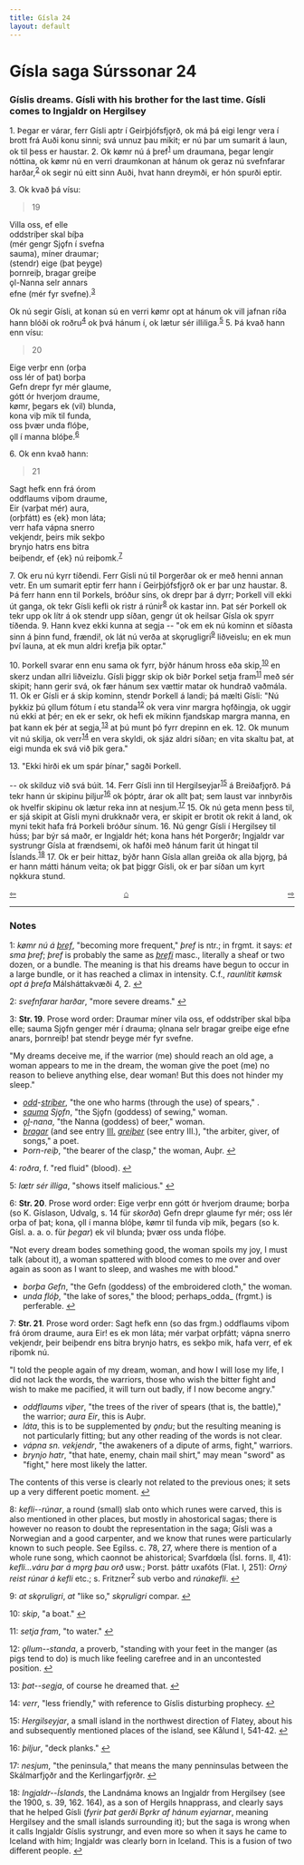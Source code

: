 ```yaml
---
title: Gísla 24
layout: default
---
```


# Gísla saga Súrssonar 24

### Gíslis dreams. Gísli with his brother for the last time. Gísli comes to Ingjaldr on Hergilsey

1\. Þegar er várar, ferr Gísli aptr í Geirþjófsfj&#x1EB;rð, ok má þá eigi lengr vera í brott frá Auði konu sinni; svá unnuz þau mikit; er nú þar um sumarit á laun, ok til þess er haustar. 2. Ok k&oslash;mr nú á þref<sup id="a1">[1](#myfootnote1)</sup> um draumana, þegar lengir nóttina, ok k&oslash;mr nú en verri draumkonan at hánum ok geraz nú svefnfarar harðar,<sup id="a2">[2](#myfootnote2)</sup> ok segir nú eitt sinn Auði, hvat hann dreymði, er hón spurði eptir.

3\. Ok kvað þá vísu:

   >19   
   >    
   Villa oss, ef elle   
   oddstríþer skal bíþa   
   (mér gengr Sj&#x1EB;fn í svefna   
   sauma), míner draumar;   
   (stendr) eige (þat þeyge)   
   þornreiþ, bragar greiþe   
   &#x1EB;l-Nanna selr annars   
   efne (mér fyr svefne).<sup id="a3">[3](#myfootnote3)</sup>   

Ok nú segir Gísli, at konan sú en verri k&oslash;mr opt at hánum ok vill jafnan ríða hann blóði ok roðru<sup id="a4">[4](#myfootnote4)</sup> ok þvá hánum í, ok lætur sér illiliga.<sup id="a5">[5](#myfootnote5)</sup> 5. Þá kvað hann enn vísu:

   >20   
   >    
   Eige verþr enn (orþa   
   oss lér of þat) borþa   
   Gefn drepr fyr mér glaume,   
   gótt ór hverjom draume,   
   k&oslash;mr, þegars ek (vil) blunda,   
   kona viþ mik til funda,   
   oss þvær unda flóþe,   
   &#x1EB;ll í manna blóþe.<sup id="a6">[6](#myfootnote6)</sup>   

6\. Ok enn kvað hann:

   >21   
   >    
   Sagt hefk enn frá órom   
   oddflaums viþom draume,   
   Eir (varþat mér) aura,   
   (orþfátt) es {ek} mon láta;   
   verr hafa vápna snerro   
   vekjendr, þeirs mik sekþo   
   brynjo hatrs ens bitra   
   beiþendr, ef {ek} nú reiþomk.<sup id="a7">[7](#myfootnote7)</sup>   

7\. Ok eru nú kyrr tíðendi. Ferr Gísli nú til Þorgerðar ok er með henni annan vetr. En um sumarit eptir ferr hann í Geirþjófsfj&#x1EB;rð ok er þar unz haustar. 8. Þá ferr hann enn til Þorkels, bróður síns, ok drepr þar á dyrr; Þorkell vill ekki út ganga, ok tekr Gísli kefli ok ristr á rúnir<sup id="a8">[8](#myfootnote8)</sup> ok kastar inn. Þat sér Þorkell ok tekr upp ok lítr á ok stendr upp síðan, gengr út ok heilsar Gísla ok spyrr tíðenda. 9. Hann kvez ekki kunna at segja -- "ok em ek nú kominn et síðasta sinn á þinn fund, frændi!, ok lát nú verða at sk&#x1EB;rugligri<sup id="a9">[9](#myfootnote9)</sup> liðveislu; en ek mun því launa, at ek mun aldri krefja þik optar."

10\. Þorkell svarar enn enu sama ok fyrr, býðr hánum hross eða skip,<sup id="a10">[10](#myfootnote10)</sup> en skerz undan allri liðveizlu. Gísli þiggr skip ok biðr Þorkel setja fram<sup id="a11">[11](#myfootnote11)</sup> með sér skipit; hann gerir svá, ok fær hánum sex vættir matar ok hundrað vaðmála. 11. Ok er Gísli er á skip kominn, stendr Þorkell á landi; þá mælti Gísli: "Nú þykkiz þú &#x1EB;llum fótum í etu standa<sup id="a12">[12](#myfootnote12)</sup> ok vera vinr margra h&#x1EB;fðingja, ok uggir nú ekki at þér; en ek er sekr, ok hefi ek mikinn fjandskap margra manna, en þat kann ek þér at segja,<sup id="a13">[13](#myfootnote13)</sup> at þú munt þó fyrr drepinn en ek. 12. Ok munum vit nú skilja, ok verr<sup id="a14">[14](#myfootnote14)</sup> en vera skyldi, ok sjáz aldri síðan; en vita skaltu þat, at eigi munda ek svá við þik gera."

13\. "Ekki hirði ek um spár þínar," sagði Þorkell.

-- ok skilduz við svá búit. 14. Ferr Gísli inn til Hergilseyjar<sup id="a15">[15](#myfootnote15)</sup> á Breiðafj&#x1EB;rð. Þá tekr hann úr skipinu þiljur<sup id="a16">[16](#myfootnote16)</sup> ok þóptr, árar ok allt þat; sem laust var innbyrðis ok hvelfir skipinu ok lætur reka inn at nesjum.<sup id="a17">[17](#myfootnote17)</sup> 15. Ok nú geta menn þess til, er sjá skipit at Gísli myni drukknaðr vera, er skipit er brotit ok rekit á land, ok myni tekit hafa frá Þorkeli bróður sínum. 16. Nú gengr Gísli í Hergilsey til húss; þar býr sá maðr, er Ingjaldr hét; kona hans hét Þorgerðr; Ingjaldr var systrungr Gísla at frændsemi, ok hafði með hánum farit út hingat til Íslands.<sup id="a18">[18](#myfootnote18)</sup> 17. Ok er þeir hittaz, býðr hann Gísla allan greiða ok alla bj&#x1EB;rg, þá er hann mátti hánum veita; ok þat þiggr Gísli, ok er þar síðan um kyrt n&#x1EB;kkura stund.

<div style="float: left"><a href="http://rcblack.net/Gisla_saga/Gisla_23">⇦</a></div>
<div style="float: right"><a href="http://rcblack.net/Gisla_saga/Gisla_25">⇨</a></div>
<div style="margin: 0 auto; width: 100px;"><a href="http://rcblack.net/Gisla_saga/Gisla_home">&#8962;</a></div>

---

### Notes

<a name="myfootnote1" id="f1">1</a>:
 _k&oslash;mr nú á_ [_þref_](http://web.ff.cuni.cz/cgi-bin/uaa_slovnik/gmc_search_v3?cmd=viewthis&id=cv:b0744:12), "becoming more frequent," _þref_ is ntr.; in frgmt. it says: _et sma þref_; _þref_ is probably the same as [_þrefi_](http://web.ff.cuni.cz/cgi-bin/uaa_slovnik/gmc_search_v3?cmd=viewthis&id=cv:b0744:19) masc., literally a sheaf or two dozen, or a bundle. The meaning is that his dreams have begun to occur in a large bundle, or it has reached a climax in intensity. C.f., _raunlítit k&oslash;msk opt á þrefa_ Málsháttakvæði 4, 2.
[↩](#a1)

<a name="myfootnote2" id="f2">2</a>:
 _svefnfarar harðar_, "more severe dreams."
[↩](#a2)

<a name="myfootnote3" id="f3">3</a>:
 __Str. 19__. Prose word order: Draumar míner vila oss, ef oddstríþer skal bíþa elle; sauma Sj&#x1EB;fn genger mér í drauma; &#x1EB;lnana selr bragar greiþe eige efne anars, þornreiþ! þat stendr þeyge mér fyr svefne.

"My dreams deceive me, if the warrior (me) should reach an old age, a woman appears to me in the dream, the woman give the poet (me) no reason to believe anything else, dear woman! But this does not hinder my sleep."

* [_odd_](http://web.ff.cuni.cz/cgi-bin/uaa_slovnik/gmc_search_v3?cmd=viewthis&id=cv:b0462:10)-[_stríþer_](http://web.ff.cuni.cz/cgi-bin/uaa_slovnik/gmc_search_v3?cmd=viewthis&id=cv:b0598:32), "the one who harms (through the use) of spears," .
* [_sauma_](http://web.ff.cuni.cz/cgi-bin/uaa_slovnik/gmc_search_v3?cmd=viewthis&id=cv:b0515:43) _Sj&#x1EB;fn_, "the Sj&#x1EB;fn (goddess) of sewing," woman.
* [_&#x1EB;l_](http://web.ff.cuni.cz/cgi-bin/uaa_slovnik/gmc_search_v3?cmd=viewthis&id=cv:b0763:7)-_nana_, "the Nanna (goddess) of beer," woman.
* [_bragar_](http://web.ff.cuni.cz/cgi-bin/uaa_slovnik/gmc_search_v3?cmd=viewthis&id=cv:b0763:7) (and see entry [III.](http://web.ff.cuni.cz/cgi-bin/uaa_slovnik/gmc_search_v3?cmd=viewthis&id=cv:b0076:1) [_greiþer_](http://web.ff.cuni.cz/cgi-bin/uaa_slovnik/gmc_search_v3?cmd=viewthis&id=cv:b0213:2) (see entry III.), "the arbiter, giver, of songs," a poet.
* _Þorn_-_reiþ_, "the bearer of the clasp," the woman, Auþr.
[↩](#a3)

<a name="myfootnote4" id="f4">4</a>:
 _roðra_, f. "red fluid" (blood).
[↩](#a4)

<a name="myfootnote5" id="f5">5</a>:
 _l&oelig;tr sér illiga_, "shows itself malicious."
[↩](#a5)

<a name="myfootnote6" id="f6">6</a>:
 __Str. 20__. Prose word order: Eige verþr enn gótt ór hverjom draume; borþa (so K. Gíslason, Udvalg, s. 14 für _skorða_) Gefn drepr glaume fyr mér; oss lér orþa of þat; kona, &#x1EB;ll í manna blóþe, k&oslash;mr til funda viþ mik, þegars (so k. Gísl. a. a. o. für _þegar_) ek vil blunda; þvær oss unda flóþe.

"Not every dream bodes something good, the woman spoils my joy, I must talk (about it), a woman spattered with blood comes to me over and over again as soon as I want to sleep, and washes me with blood."

* _borþa Gefn_, "the Gefn (goddess) of the embroidered cloth," the woman.
* _unda flóþ_, "the lake of sores," the blood; perhaps_odda_ (frgmt.) is perferable.
[↩](#a6)

<a name="myfootnote7" id="f7">7</a>:
 __Str. 21__. Prose word order: Sagt hefk enn (so das frgm.) oddflaums viþom frá órom draume, aura Eir! es ek mon láta; mér varþat orþfátt; vápna snerro vekjendr, þeir beiþendr ens bitra brynjo hatrs, es sekþo mik, hafa verr, ef ek riþomk nú.

"I told the people again of my dream, woman, and how I will lose my life, I did not lack the words, the warriors, those who wish the bitter fight and wish to make me pacified, it will turn out badly, if I now become angry."

* _oddflaums viþer_, "the trees of the river of spears (that is, the battle)," the warrior; _aura Eir_, this is Auþr.
* _láta_, this is to be supplemented by _&#x1EB;ndu_; but the resulting meaning is not particularly fitting; but any other reading of the words is not clear.
* _vápna sn. vekjendr_, "the awakeners of a dipute of arms, fight," warriors.
* _brynjo hatr_, "that hate, enemy, chain mail shirt," may mean "sword" as "fight," here most likely the latter.

The contents of this verse is clearly not related to the previous ones; it sets up a very different poetic moment.
[↩](#a7)

<a name="myfootnote8" id="f8">8</a>:
 _kefli--rúnar_, a round (small) slab onto which runes were carved, this is also mentioned in other places, but mostly in ahostorical sagas; there is however no reason to doubt the representation in the saga; Gísli was a Norwegian and a good carpenter, and we know that runes were particularly known to such people. See Egilss. c. 78, 27, where there is mention of a whole rune song, which caonnot be ahistorical; Svarfd&oelig;la (Ísl. forns. II, 41): _kefli...váru þar á m&#x1EB;rg þau orð_ usw.; Þorst. þáttr uxafóts (Flat. I, 251): _Orný reist rúnar á kefli_ etc.; s. Fritzner<sup>2</sup> sub verbo and _rúnakefli_.
[↩](#a8)

<a name="myfootnote9" id="f9">9</a>:
 _at sk&#x1EB;ruligri_, _at_ "like so," _sk&#x1EB;ruligri_ compar.
[↩](#a9)

<a name="myfootnote10" id="f10">10</a>:
 _skip_, "a boat."
[↩](#a10)

<a name="myfootnote11" id="f11">11</a>:
 _setja fram_, "to water."
[↩](#a11)

<a name="myfootnote12" id="f12">12</a>:
 _&#x1EB;llum--standa_, a proverb, "standing with your feet in the manger (as pigs tend to do) is much like feeling carefree and in an uncontested position.
[↩](#a12)

<a name="myfootnote13" id="f13">13</a>:
 _þat--segja_, of course he dreamed that.
[↩](#a13)

<a name="myfootnote14" id="f14">14</a>:
 _verr_, "less friendly," with reference to Gíslis disturbing prophecy.
[↩](#a14)

<a name="myfootnote15" id="f15">15</a>:
 _Hergilseyjar_, a small island in the northwest direction of Flatey, about his and subsequently mentioned places of the island, see Kålund I, 541-42.
[↩](#a15)

<a name="myfootnote16" id="f16">16</a>:
 _þiljur_, "deck planks."
[↩](#a16)

<a name="myfootnote17" id="f17">17</a>:
 _nesjum_, "the peninsula," that means the many penninsulas between the Skálmarfj&#x1EB;ðr and the Kerlingarfj&#x1EB;rðr.
[↩](#a17)

<a name="myfootnote18" id="f18">18</a>:
 _Ingjaldr--Íslands_, the Landnáma knows an Ingjaldr from Hergilsey (see the 1900, s. 39, 162. 164), as a son of Hergils hnapprass, and clearly says that he helped Gísli (_fyrir þat gerði B&#x1EB;rkr af hánum eyjarnar_, meaning Hergilsey and the small islands surrounding it); but the saga is wrong when it calls Ingjaldr Gíslis systrungr, and even more so when it says he came to Iceland with him; Ingjaldr was clearly born in Iceland. This is a fusion of two different people.
[↩](#a18)
